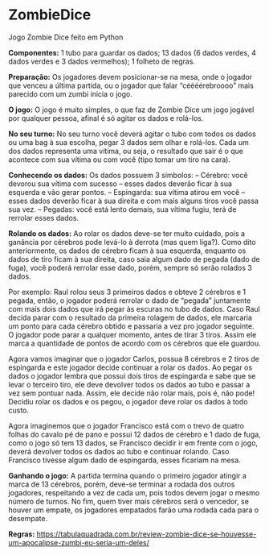 # ZombieDice
 Jogo Zombie Dice feito em Python
 
**Componentes:**
 1 tubo para guardar os dados;
 13 dados (6 dados verdes, 4 dados verdes e 3 dados vermelhos);
 1 folheto de regras.
 
**Preparação:**
 Os jogadores devem posicionar-se na mesa, onde o jogador que venceu a última partida, ou o jogador que falar “céééérebroooo” mais parecido com um zumbi inicia o jogo.

**O jogo:**
 O jogo é muito simples, o que faz de Zombie Dice um jogo jogável por qualquer pessoa, afinal é só agitar os dados e rolá-los.

**No seu turno:**
 No seu turno você deverá agitar o tubo com todos os dados ou uma bag à sua escolha, pegar 3 dados sem olhar e rolá-los. Cada um dos dados representa uma vítima, ou seja, o resultado que sair é o que acontece com sua vítima ou com você (tipo tomar um tiro na cara).

**Conhecendo os dados:**
 Os dados possuem 3 símbolos:
 – Cérebro: você devorou sua vítima com sucesso – esses dados deverão ficar à sua esquerda e vão gerar pontos.
 – Espingarda: sua vítima atirou em você – esses dados deverão ficar à sua direita e com mais alguns tiros você passa sua vez.
 – Pegadas: você está lento demais, sua vítima fugiu, terá de rerrolar esses dados.

**Rolando os dados:**
 Ao rolar os dados deve-se ter muito cuidado, pois a ganância por cérebros pode levá-lo à derrota (mas quem liga?). Como dito anteriormente, os dados de cérebro ficam à sua esquerda, enquanto os dados de tiro ficam à sua direita, caso saia algum dado de pegada (dado de fuga), você poderá rerrolar esse dado, porém, sempre só serão rolados 3 dados.
	
 Por exemplo: Raul rolou seus 3 primeiros dados e obteve 2 cérebros e 1 pegada, então, o jogador poderá rerrolar o dado de “pegada” juntamente com mais dois dados que irá pegar às escuras no tubo de dados. Caso Raul decida parar com o resultado da primeira rolagem de dados, ele marcaria um ponto para cada cérebro obtido e passaria a vez pro jogador seguinte. O jogador pode parar a qualquer momento, antes de tirar 3 tiros. Assim ele marca a quantidade de pontos de acordo com os cérebros que ele guardou.
	
Agora vamos imaginar que o jogador Carlos, possua 8 cérebros e 2 tiros de espingarda e este jogador decide continuar a rolar os dados. Ao pegar os dados o jogador lembra que possui dois tiros de espingarda e sabe que se levar o terceiro tiro, ele deve devolver todos os dados ao tubo e passar a vez sem pontuar nada. Assim, ele decide não rolar mais, pois é, não pode! Decidiu rolar os dados e os pegou, o jogador deve rolar os dados à todo custo.

 Agora imaginemos que o jogador Francisco está com o trevo de quatro folhas do cavalo pé de pano e possui 12 dados de cérebro e 1 dado de fuga, como o jogo só tem 13 dados, se Francisco decidir ir em frente com o jogo, deverá devolver todos os dados ao tubo e continuar rolando. Caso Francisco tivesse algum dado de espingarda, esses ficariam na mesa.

**Ganhando o jogo:**
 A partida termina quando o primeiro jogador atingir a marca de 13 cérebros, porém, deve-se terminar a rodada dos outros jogadores, respeitando a vez de cada um, pois todos devem jogar o mesmo número de turnos.
 No fim, quem tiver mais cérebros será o vencedor, se houver um empate, os jogadores empatados farão uma rodada cada para o desempate.

**Regras:** https://tabulaquadrada.com.br/review-zombie-dice-se-houvesse-um-apocalipse-zumbi-eu-seria-um-deles/

